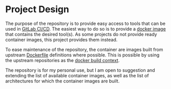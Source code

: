 <!--
SPDX-FileCopyrightText: 2024 Jonas Fierlings <fnoegip@gmail.com>

SPDX-License-Identifier: CC-BY-4.0
-->

# Project Design

The purpose of the repository is to provide easy access to tools that can be used in [GitLab CI/CD].
The easiest way to do so is to provide a [docker image] that contains the desired tool(s).
As some projects do not provide ready container images,
this project provides them instead.

[GitLab CI/CD]: https://docs.gitlab.com/ee/ci/
[docker image]: https://docs.gitlab.com/ee/ci/docker/using_docker_images.html

To ease maintenance of the repository,
the container are images built from upstream [Dockerfile] definitions where possible.
This is possible by using the upstream repositories as the [docker build context].

[Dockerfile]: https://docs.docker.com/reference/dockerfile/
[docker build context]: https://docs.docker.com/build/concepts/context/#remote-context

The repository is for my personal use,
but I am open to suggestion and extending the list of available container images,
as well as the list of architectures for which the container images are built.
